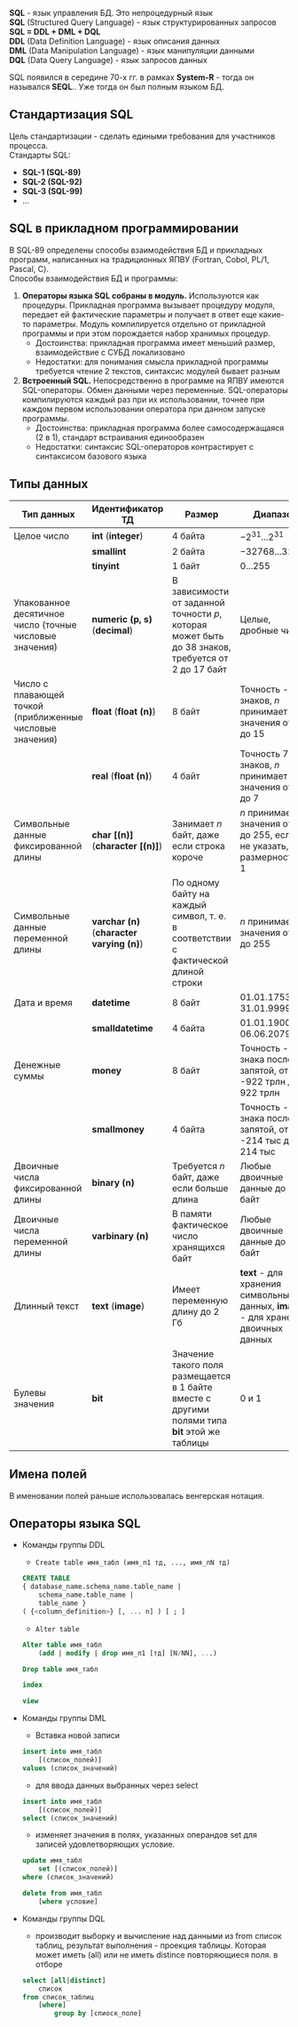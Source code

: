 **SQL** - язык управления БД. Это непроцедурный язык  
	**SQL** (Structured Query Language) - язык структурированных запросов  
	**SQL = DDL + DML + DQL**  
	**DDL** (Data Definition Language) - язык описания данных  
	**DML** (Data Manipulation Language) - язык манипуляции данными  
	**DQL** (Data Query Language) - язык запросов данных  
  
SQL появился в середине 70-х гг. в рамках **System-R** - тогда он назывался **SEQL**.. Уже тогда он был полным языком БД.  
## Стандартизация SQL
Цель стандартизации - сделать едиными требования для участников процесса.  
Стандарты SQL:
- **SQL-1 (SQL-89)**
- **SQL-2 (SQL-92)**
- **SQL-3 (SQL-99)**
- ...
## SQL в прикладном программировании
В SQL-89 определены способы взаимодействия БД и прикладных программ, написанных на традиционных ЯПВУ (Fortran, Cobol, PL/1, Pascal, C).  
Способы взаимодействия БД и программы:
1. **Операторы языка SQL собраны в модуль.** Используются как процедуры. Прикладная программа вызывает процедуру модуля, передает ей фактические параметры и получает в ответ еще какие-то параметры. Модуль компилируется отдельно от прикладной программы и при этом порождается набор хранимых процедур.
	- Достоинства: прикладная программа имеет меньший размер, взаимодействие с СУБД локализовано
	- Недостатки: для понимания смысла прикладной программы требуется чтение 2 текстов, синтаксис модулей бывает разным
2. **Встроенный SQL.** Непосредственно в программе на ЯПВУ имеются SQL-операторы. Обмен данными через переменные. SQL-операторы компилируются каждый раз при их использовании, точнее при каждом первом использовании оператора при данном запуске программы.
	  - Достоинства: прикладная программа более самосодержащаяся (2 в 1), стандарт встраивания единообразен
	  - Недостатки: синтаксис SQL-операторов контрастирует с синтаксисом базового языка
## Типы данных

| Тип данных                                                | Идентификатор ТД                            | Размер                                                                                             | Диапазон                                                                            |
| --------------------------------------------------------- | ------------------------------------------- | -------------------------------------------------------------------------------------------------- | ----------------------------------------------------------------------------------- |
| Целое число                                               | **int** (**integer**)                       | 4 байта                                                                                            | $-2^{31}...2^{31}$                                                                  |
|                                                           | **smallint**                                | 2 байта                                                                                            | $-32768...32768$                                                                    |
|                                                           | **tinyint**                                 | 1 байт                                                                                             | $0...255$                                                                           |
| Упакованное десятичное число (точные числовые значения)   | **numeric (p, s)** (**decimal**)            | В зависимости от заданной точности $p$, которая может быть до 38 знаков, требуется от 2 до 17 байт | Целые, дробные числа                                                                |
| Число с плавающей точкой (приближенные числовые значения) | **float** (**float (n)**)                   | 8 байт                                                                                             | Точность - 15 знаков, $n$ принимает значения от 8 до 15                             |
|                                                           | **real** (**float (n)**)                    | 4 байт                                                                                             | Точность 7 знаков, $n$ принимает значения от 1 до 7                                 |
| Символьные данные фиксированной длины                     | **char \[(n)\]** (**character \[(n)\]**)    | Занимает $n$ байт, даже если строка короче                                                         | $n$ принимает значения от 0 до 255, если $n$ не указать, то размерность - 1         |
| Символьные данные переменной длины                        | **varchar (n)** (**character varying (n)**) | По одному байту на каждый символ, т. е. в соответствии с фактической длиной строки                 | $n$ принимает значения от 1 до 255                                                  |
| Дата и время                                              | **datetime**                                | 8 байт                                                                                             | 01.01.1753 - 31.01.9999                                                             |
|                                                           | **smalldatetime**                           | 4 байта                                                                                            | 01.01.1900 - 06.06.2079                                                             |
| Денежные суммы                                            | **money**                                   | 8 байт                                                                                             | Точность - 4 знака после запятой, от -922 трлн до 922 трлн                          |
|                                                           | **smallmoney**                              | 4 байта                                                                                            | Точность - 4 знака после запятой, от -214 тыс до 214 тыс                            |
| Двоичные числа фиксированной длины                        | **binary (n)**                              | Требуется $n$ байт, даже если больше длина                                                         | Любые двоичные данные до 255 байт                                                   |
| Двоичные числа переменной длины                           | **varbinary (n)**                           | В памяти фактическое число хранящихся байт                                                         | Любые двоичные данные до 255 байт                                                   |
| Длинный текст                                             | **text** (**image**)                        | Имеет переменную длину до 2 Гб                                                                     | **text** - для хранения символьных данных, **image** - для хранения двоичных данных |
| Булевы значения                                           | **bit**                                     | Значение такого поля размещается в 1 байте вместе с другими полями типа **bit** этой же таблицы    | 0 и 1                                                                               |
## Имена полей
В именовании полей раньше использовалась венгерская нотация. 
## Операторы языка SQL
- Команды группы DDL
	- `Create table имя_табл (имя_п1 тд, ..., имя_пN тд)`
	```sql
	CREATE TABLE
	{ database_name.schema_name.table_name |
		schema_name.table_name |
		table_name }
	( {<column_definition>} [, ... n] ) [ ; ]
	```
	- `Alter table`
	```sql
	Alter table имя_табл
		(add | modify | drop имя_п1 [тд] [N/NN], ...)
	
	Drop table имя_табл
	
	index
	
	view
	```
- Команды группы DML
	- Вставка новой записи
	```sql
	insert into имя_табл
		[(список_полей)]
	values (список_значений)
	```
	- для ввода данных выбранных через select
	```sql
	insert into имя_табл
		[(список_полей)]
	select (список_значений)
	```
	- изменяет значения в полях, указанных операндов set для записей удовлетворяющих условие. 
	```sql
	update имя_табл
		set [(список_полей)]
	where (список_значений)
	```

	```sql
	delete from имя_табл
		[where условие]
	```

- Команды группы DQL
	- производит выборку и вычисление над данными из from список таблиц, результат выполнения - проекция таблицы.  Которая может иметь (all) или не иметь distinсе повторяющиеся поля. в отборе 
	```sql
	select [all|distinct] 
		список
	from список_таблиц
		[where]
			group by [спиоск_поле]
			
			
	```